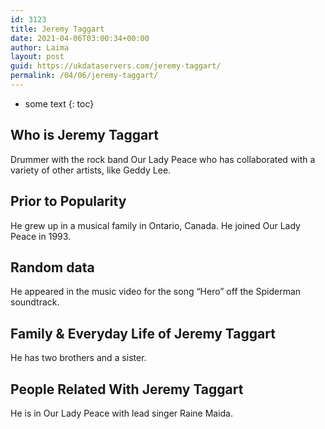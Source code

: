 ```yaml
---
id: 3123
title: Jeremy Taggart
date: 2021-04-06T03:00:34+00:00
author: Laima
layout: post
guid: https://ukdataservers.com/jeremy-taggart/
permalink: /04/06/jeremy-taggart/
---
```


* some text
{: toc}


## Who is Jeremy Taggart
                  
                  
                  
Drummer with the rock band Our Lady Peace who has collaborated with a variety of other artists, like Geddy Lee.
                  
              
            
              
            
                
                
                
## Prior to Popularity
                  
                  
                  
He grew up in a musical family in Ontario, Canada. He joined Our Lady Peace in 1993.
                  
              
            
              
            
                
                
                
## Random data
                  
                  
                  
He appeared in the music video for the song &#8220;Hero&#8221; off the Spiderman soundtrack.
                  
              
            
              
            
                
                
                
## Family & Everyday Life of Jeremy Taggart
                  
                  
                  
He has two brothers and a sister.
                  
              
            
              
            
                
                
                
## People Related With Jeremy Taggart
                  
                  
                  
He is in Our Lady Peace with lead singer Raine Maida.
                  
              
            
              
            
                
              
            
              
              
            
            
              
            
          
          
          